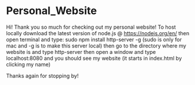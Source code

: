 # Personal_Website 

Hi! Thank you so much for checking out my personal website! 
To host locally download the latest version of node.js @ https://nodejs.org/en/
then open terminal and type: sudo npm install http-server -g (sudo is only for mac and -g is to make this server local)
then go to the directory where my website is and type http-server
then open a window and type localhost:8080 and you should see my website (it starts in index.html by clicking my name)

Thanks again for stopping by!
